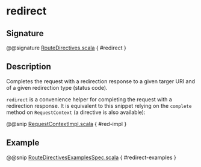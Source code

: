 <a id="redirect"></a>
# redirect

## Signature

@@signature [RouteDirectives.scala](../../../../../../../../../akka-http/src/main/scala/akka/http/scaladsl/server/directives/RouteDirectives.scala) { #redirect }

## Description

Completes the request with a redirection response to a given targer URI and of a given redirection type (status code).

`redirect` is a convenience helper for completing the request with a redirection response.
It is equivalent to this snippet relying on the `complete` method on `RequestContext` (a directive is also available):

@@snip [RequestContextImpl.scala](../../../../../../../../../akka-http/src/main/scala/akka/http/scaladsl/server/RequestContextImpl.scala) { #red-impl }

## Example

@@snip [RouteDirectivesExamplesSpec.scala](../../../../../../../test/scala/docs/http/scaladsl/server/directives/RouteDirectivesExamplesSpec.scala) { #redirect-examples }